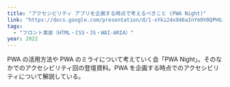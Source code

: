 ```yaml
---
title: "アクセシビリティ アプリを企画する時点で考えるべきこと (PWA Night)"
link: "https://docs.google.com/presentation/d/1-xYki24x946aInYm9V0QPHGicN5l98WW8qanbavdScE/edit#slide=id.p"
tags:
  - "フロント実装（HTML・CSS・JS・WAI-ARIA）"
year: 2022
---
```


PWA の活用方法や PWA のミライについて考えていく会「PWA Night」。そのなかでのアクセシビリティ回の登壇資料。PWA を企画する時点でのアクセシビリティについて解説している。
